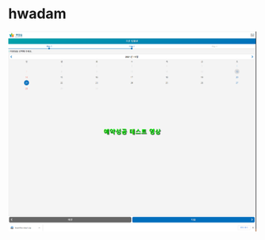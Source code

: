 # hwadam

<img src='https://github.com/reiple/hwadam/blob/070f916342e2ebb4230672463e1d69b800013ec9/test_result.gif' width='500px' />
